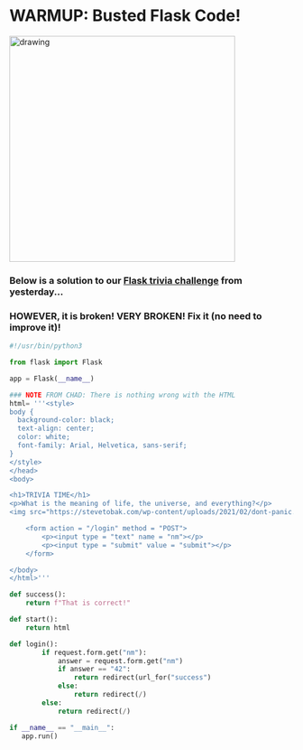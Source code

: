 # WARMUP: Busted Flask Code!

<img src="https://public-library.safetyculture.io/media/template_e99ce9c6cb594c1d9ba090451e816a20/6f0e7911-0e46-4174-94a4-60828856035c" alt="drawing" width="400"/>

### Below is a solution to our [Flask trivia challenge](https://github.com/csfeeser/Python/blob/master/challenges/FLASK_challenge.md) from yesterday...
### HOWEVER, it is broken! VERY BROKEN! Fix it (no need to improve it)!

```python
#!/usr/bin/python3

from flask import Flask

app = Flask(__name__)

### NOTE FROM CHAD: There is nothing wrong with the HTML
html= '''<style>
body {
  background-color: black;
  text-align: center;
  color: white;
  font-family: Arial, Helvetica, sans-serif;
}
</style>
</head>
<body>

<h1>TRIVIA TIME</h1>
<p>What is the meaning of life, the universe, and everything?</p>
<img src="https://stevetobak.com/wp-content/uploads/2021/02/dont-panic.png" alt="Avatar" style="width:200px">

    <form action = "/login" method = "POST">
        <p><input type = "text" name = "nm"></p>
        <p><input type = "submit" value = "submit"></p>
    </form>

</body>
</html>'''

def success():
    return f"That is correct!"

def start():
    return html

def login():
        if request.form.get("nm"):
            answer = request.form.get("nm")
            if answer == "42":
                return redirect(url_for("success")
            else:
                return redirect(/)
        else:
            return redirect(/)

if __name__ == "__main__":
   app.run()
